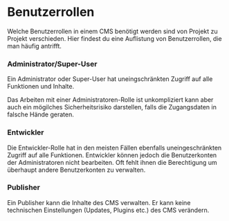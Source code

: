 # Benutzerrollen

Welche Benutzerrollen in einem CMS benötigt werden sind von Projekt zu Projekt verschieden. Hier findest du eine Auflistung von Benutzerrollen, die man häufig antrifft.

### Administrator/Super-User

Ein Administrator oder Super-User hat uneingschränkten Zugriff auf alle Funktionen und Inhalte.

Das Arbeiten mit einer Administratoren-Rolle ist unkompliziert kann aber auch ein mögilches Sicherheitsrisiko darstellen, falls die Zugangsdaten in falsche Hände geraten.

### Entwickler

Die Entwickler-Rolle hat in den meisten Fällen ebenfalls uneingeschränkten Zugriff auf alle Funktionen. Entwickler können jedoch die Benutzerkonten der Administratoren nicht bearbeiten. Oft fehlt ihnen die Berechtigung um überhaupt andere Benutzerkonten zu verwalten.

### Publisher

Ein Publisher kann die Inhalte des CMS verwalten. Er kann keine technischen Einstellungen (Updates, Plugins etc.) des CMS verändern.